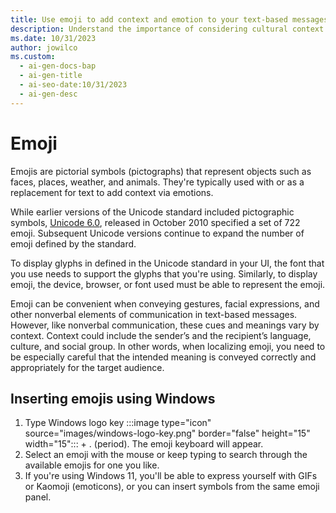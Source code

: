 ```yaml
---
title: Use emoji to add context and emotion to your text-based messages
description: Understand the importance of considering cultural context when localizing emojis to ensure the intended meaning is conveyed accurately.
ms.date: 10/31/2023
author: jowilco
ms.custom:
  - ai-gen-docs-bap
  - ai-gen-title
  - ai-seo-date:10/31/2023
  - ai-gen-desc
---
```


# Emoji

Emojis are pictorial symbols (pictographs) that represent objects such as faces, places, weather, and animals. They're typically used with or as a replacement for text to add context via emotions.

While earlier versions of the Unicode standard included pictographic symbols, [Unicode 6.0](http://unicode.org/reports/tr51/), released in October 2010 specified a set of 722 emoji. Subsequent Unicode versions continue to expand the number of emoji defined by the standard.

To display glyphs in defined in the Unicode standard in your UI, the font that you use needs to support the glyphs that you're using. Similarly, to display emoji, the device, browser, or font used must be able to represent the emoji.

Emoji can be convenient when conveying gestures, facial expressions, and other nonverbal elements of communication in text-based messages. However, like nonverbal communication, these cues and meanings vary by context. Context could include the sender’s and the recipient’s language, culture, and social group. In other words, when localizing emoji, you need to be especially careful that the intended meaning is conveyed correctly and appropriately for the target audience.

## Inserting emojis using Windows

1. Type Windows logo key :::image type="icon" source="images/windows-logo-key.png" border="false" height="15" width="15":::  + . (period). The emoji keyboard will appear.
1. Select an emoji with the mouse or keep typing to search through the available emojis for one you like.
1. If you're using Windows 11, you'll be able to express yourself with GIFs or Kaomoji (emoticons), or you can insert symbols from the same emoji panel.